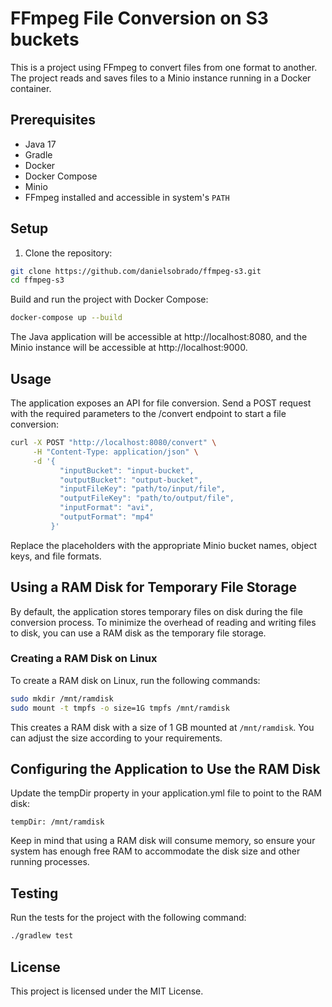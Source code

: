 # FFmpeg File Conversion on S3 buckets

This is a project using FFmpeg to convert files from one format to another. The project reads and saves files to a Minio instance running in a Docker container.

## Prerequisites

- Java 17
- Gradle
- Docker
- Docker Compose
- Minio
- FFmpeg installed and accessible in system's `PATH`

## Setup

1. Clone the repository:

```bash
git clone https://github.com/danielsobrado/ffmpeg-s3.git
cd ffmpeg-s3
```
Build and run the project with Docker Compose:

```bash
docker-compose up --build
```

The Java application will be accessible at http://localhost:8080, and the Minio instance will be accessible at http://localhost:9000.

## Usage
The application exposes an API for file conversion. Send a POST request with the required parameters to the /convert endpoint to start a file conversion:

```bash
curl -X POST "http://localhost:8080/convert" \
     -H "Content-Type: application/json" \
     -d '{
           "inputBucket": "input-bucket",
           "outputBucket": "output-bucket",
           "inputFileKey": "path/to/input/file",
           "outputFileKey": "path/to/output/file",
           "inputFormat": "avi",
           "outputFormat": "mp4"
         }'
```
Replace the placeholders with the appropriate Minio bucket names, object keys, and file formats.

## Using a RAM Disk for Temporary File Storage

By default, the application stores temporary files on disk during the file conversion process. To minimize the overhead of reading and writing files to disk, you can use a RAM disk as the temporary file storage.

### Creating a RAM Disk on Linux

To create a RAM disk on Linux, run the following commands:

```bash
sudo mkdir /mnt/ramdisk
sudo mount -t tmpfs -o size=1G tmpfs /mnt/ramdisk
```
This creates a RAM disk with a size of 1 GB mounted at `/mnt/ramdisk`. You can adjust the size according to your requirements.

## Configuring the Application to Use the RAM Disk
Update the tempDir property in your application.yml file to point to the RAM disk:

```
tempDir: /mnt/ramdisk
```

Keep in mind that using a RAM disk will consume memory, so ensure your system has enough free RAM to accommodate the disk size and other running processes.

## Testing
Run the tests for the project with the following command:

```bash
./gradlew test
```

## License
This project is licensed under the MIT License.
